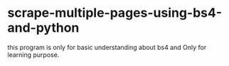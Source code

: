 # scrape-multiple-pages-using-bs4-and-python
this program is only for basic understanding  about bs4 and Only for learning purpose.

